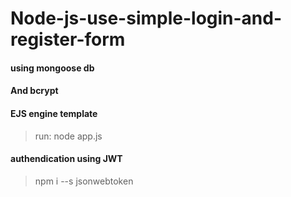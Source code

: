 # Node-js-use-simple-login-and-register-form
#### using mongoose db 
#### And bcrypt
#### EJS engine template
> run: node app.js
#### authendication using JWT 
>npm i --s jsonwebtoken
